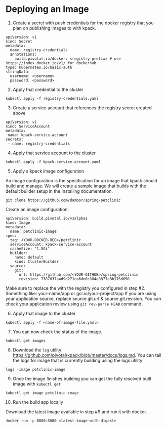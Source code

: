 # Deploying an Image


1. Create a secret with push credentials for the docker registry that you plan on publishing images to with kpack.

```
apiVersion: v1
kind: Secret
metadata:
  name: registry-credentials
  annotations:
    build.pivotal.io/docker: <registry-prefix> # use https://index.docker.io/v1/ for dockerhub
type: kubernetes.io/basic-auth
stringData:
  username: <username>
  password: <password>
```

2. Apply that credential to the cluster

```
kubectl apply -f registry-credentials.yaml
```

3. Create a service account that references the registry secret created above
```
apiVersion: v1
kind: ServiceAccount
metadata:
 name: kpack-service-account
secrets:
 - name: registry-credentials
```
4. Apply that service account to the cluster

```
kubectl apply -f kpack-service-account.yaml
```

5. Apply a kpack image configuration

An image configuration is the specification for an image that kpack should build and manage. We will create a sample image that builds with the default builder setup in the installing documentation. 

```
git clone https://github.com/dambor/spring-petclinic
```

Create an image configuration:
```
apiVersion: build.pivotal.io/v1alpha1
kind: Image
metadata:
  name: petclinic-image
spec:
  tag: <YOUR-DOCKER-REG>/petclinic
  serviceAccount: kpack-service-account
  cacheSize: "1.5Gi"
  builder:
    name: default
    kind: ClusterBuilder
  source:
    git:
      url: https://github.com/<YOUR-GITHUB>/spring-petclinic
      revision: 7387637a4d9d271ea6de0c884e8877e8b176d650
```
Make sure to replace the <tag> with the registry you configured in step #2. Something like: your-name/app or gcr.io/your-project/app
If you are using your application source, replace source.git.url & source.git.revision. You can check your application review using `git rev-parse HEAD` command.

6. Apply that image to the cluster

```
kubectl apply -f <name-of-image-file.yaml>
```

7. You can now check the status of the image.

```
kubectl get images 
```

8. Download the `log` utility: https://github.com/pivotal/kpack/blob/master/docs/logs.md. You can tail the logs for image that is currently building using the logs utility

```
logs -image petclinic-image  
```

9. Once the image finishes building you can get the fully resolved built image with ```kubectl get```
```
kubectl get image petclinic-image
````

10. Run the build app locally

Download the latest image available in step #9 and run it with docker.

```
docker run -p 8080:8080 <latest-image-with-digest>
```